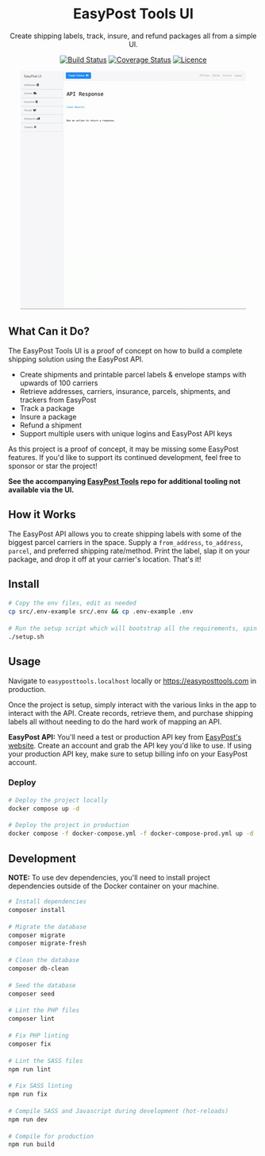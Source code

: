 <div align="center">

# EasyPost Tools UI

Create shipping labels, track, insure, and refund packages all from a simple UI.

[![Build Status](https://github.com/Justintime50/easypost-tools-ui/workflows/build/badge.svg)](https://github.com/Justintime50/easypost-tools-ui/actions)
[![Coverage Status](https://coveralls.io/repos/github/Justintime50/easypost-tools-ui/badge.svg?branch=main)](https://coveralls.io/github/Justintime50/easypost-tools-ui?branch=main)
[![Licence](https://img.shields.io/github/license/justintime50/easypost-tools-ui)](LICENSE)

<img src="https://raw.githubusercontent.com/justintime50/assets/main/src/easypost-tools-ui/showcase.gif" alt="Showcase">

</div>

## What Can it Do?

The EasyPost Tools UI is a proof of concept on how to build a complete shipping solution using the EasyPost API.

- Create shipments and printable parcel labels & envelope stamps with upwards of 100 carriers
- Retrieve addresses, carriers, insurance, parcels, shipments, and trackers from EasyPost
- Track a package
- Insure a package
- Refund a shipment
- Support multiple users with unique logins and EasyPost API keys

As this project is a proof of concept, it may be missing some EasyPost features. If you'd like to support its continued development, feel free to sponsor or star the project!

**See the accompanying [EasyPost Tools](https://github.com/Justintime50/easypost-tools) repo for additional tooling not available via the UI.**

## How it Works

The EasyPost API allows you to create shipping labels with some of the biggest parcel carriers in the space. Supply a `from_address`, `to_address`, `parcel`, and preferred shipping rate/method. Print the label, slap it on your package, and drop it off at your carrier's location. That's it!

## Install

```bash
# Copy the env files, edit as needed
cp src/.env-example src/.env && cp .env-example .env

# Run the setup script which will bootstrap all the requirements, spin up the service, and migrate the database
./setup.sh
```

## Usage

Navigate to `easyposttools.localhost` locally or <https://easyposttools.com> in production.

Once the project is setup, simply interact with the various links in the app to interact with the API. Create records, retrieve them, and purchase shipping labels all without needing to do the hard work of mapping an API.

**EasyPost API:** You'll need a test or production API key from [EasyPost's website](https://easypost.com). Create an account and grab the API key you'd like to use. If using your production API key, make sure to setup billing info on your EasyPost account.

### Deploy

```bash
# Deploy the project locally
docker compose up -d

# Deploy the project in production
docker compose -f docker-compose.yml -f docker-compose-prod.yml up -d
```

## Development

**NOTE:** To use dev dependencies, you'll need to install project dependencies outside of the Docker container on your machine.

```bash
# Install dependencies
composer install

# Migrate the database
composer migrate
composer migrate-fresh

# Clean the database
composer db-clean

# Seed the database
composer seed

# Lint the PHP files
composer lint

# Fix PHP linting
composer fix

# Lint the SASS files
npm run lint

# Fix SASS linting
npm run fix

# Compile SASS and Javascript during development (hot-reloads)
npm run dev

# Compile for production
npm run build
```
